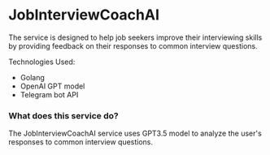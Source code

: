 # JobInterviewCoachAI

The service is designed to help job seekers improve their interviewing skills by providing feedback on their responses to common interview questions.

Technologies Used:
- Golang
- OpenAI GPT model
- Telegram bot API

### What does this service do?
The JobInterviewCoachAI service uses GPT3.5 model to analyze the user's responses to common interview questions. 
